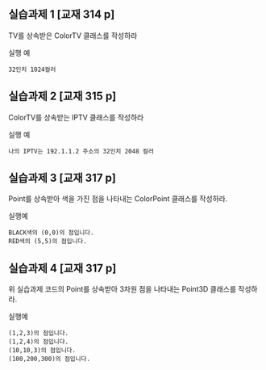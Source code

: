 ## 실습과제 1 [교재 314 p] 
TV를 상속받은 ColorTV 클래스를 작성하라 

실행 예
```
32인치 1024컬러 
``` 

## 실습과제 2 [교재 315 p] 
ColorTV를 상속받는 IPTV 클래스를 작성하라 

실행 예
```
나의 IPTV는 192.1.1.2 주소의 32인치 2048 컬러 
``` 
 
## 실습과제 3 [교재 317 p] 
Point를 상속받아 색을 가진 점을 나타내는 ColorPoint 클래스를 작성하라. 

실행예
```
BLACK색의 (0,0)의 점입니다. 
RED색의 (5,5)의 점입니다. 
```

## 실습과제 4 [교재 317 p] 
위 실습과제 코드의 Point를 상속받아 3차원 점을 나타내는 Point3D 클래스를 작성하라. 

실행예
```
(1,2,3)의 점입니다. 
(1,2,4)의 점입니다. 
(10,10,3)의 점입니다. 
(100,200,300)의 점입니다. 
```
